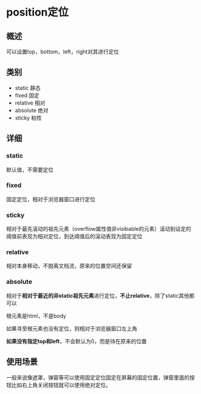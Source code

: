 # position定位
## 概述
可以设置top，bottom，left，right对其进行定位
## 类别
- static 静态
- fixed 固定
- relative 相对
- absolute 绝对
- sticky 粘性

## 详细
### static
默认值，不需要定位
### fixed
固定定位，相对于浏览器窗口进行定位
### sticky
相对于最先滚动的祖先元素（overflow属性值非visibable的元素）滚动到设定的阈值前表现为相对定位，到达阈值后的滚动表现为固定定位
### relative
相对本身移动，不脱离文档流，原来的位置空间还保留
### absolute
相对于**相对于最近的非static祖先元素**进行定位，**不止relative**，除了static其他都可以

根元素是html，不是body

如果寻至根元素也没有定位，则相对于浏览器窗口左上角

**如果没有指定top和left**，不会默认为0，而是待在原来的位置

## 使用场景
一般来说像遮罩，弹窗等可以使用固定定位固定在屏幕的固定位置，弹窗里面的按钮比如右上角关闭按钮就可以使用绝对定位。